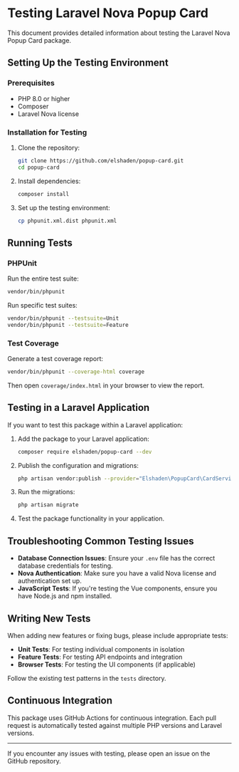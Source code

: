# Testing Laravel Nova Popup Card

This document provides detailed information about testing the Laravel Nova Popup Card package.

## Setting Up the Testing Environment

### Prerequisites

- PHP 8.0 or higher
- Composer
- Laravel Nova license

### Installation for Testing

1. Clone the repository:
   ```bash
   git clone https://github.com/elshaden/popup-card.git
   cd popup-card
   ```

2. Install dependencies:
   ```bash
   composer install
   ```

3. Set up the testing environment:
   ```bash
   cp phpunit.xml.dist phpunit.xml
   ```

## Running Tests

### PHPUnit

Run the entire test suite:
```bash
vendor/bin/phpunit
```

Run specific test suites:
```bash
vendor/bin/phpunit --testsuite=Unit
vendor/bin/phpunit --testsuite=Feature
```

### Test Coverage

Generate a test coverage report:
```bash
vendor/bin/phpunit --coverage-html coverage
```

Then open `coverage/index.html` in your browser to view the report.

## Testing in a Laravel Application

If you want to test this package within a Laravel application:

1. Add the package to your Laravel application:
   ```bash
   composer require elshaden/popup-card --dev
   ```

2. Publish the configuration and migrations:
   ```bash
   php artisan vendor:publish --provider="Elshaden\PopupCard\CardServiceProvider"
   ```

3. Run the migrations:
   ```bash
   php artisan migrate
   ```

4. Test the package functionality in your application.

## Troubleshooting Common Testing Issues

- **Database Connection Issues**: Ensure your `.env` file has the correct database credentials for testing.
- **Nova Authentication**: Make sure you have a valid Nova license and authentication set up.
- **JavaScript Tests**: If you're testing the Vue components, ensure you have Node.js and npm installed.

## Writing New Tests

When adding new features or fixing bugs, please include appropriate tests:

- **Unit Tests**: For testing individual components in isolation
- **Feature Tests**: For testing API endpoints and integration
- **Browser Tests**: For testing the UI components (if applicable)

Follow the existing test patterns in the `tests` directory.

## Continuous Integration

This package uses GitHub Actions for continuous integration. Each pull request is automatically tested against multiple PHP versions and Laravel versions.

---

If you encounter any issues with testing, please open an issue on the GitHub repository.